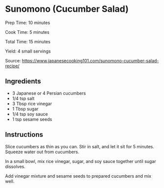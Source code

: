 # Sunomono (Cucumber Salad)

Prep Time: 10 minutes

Cook Time: 5 minutes

Total Time: 15 minutes

Yield: 4 small servings

Source: https://www.japanesecooking101.com/sunomono-cucumber-salad-recipe/

## Ingredients

* 3 Japanese or 4 Persian cucumbers
* 1/4 tsp salt
* 3 Tbsp rice vinegar
* 1 Tbsp sugar
* 1/4 tsp soy sauce
* 1 tsp sesame seeds


## Instructions

Slice cucumbers as thin as you can. Stir in salt, and let it sit for 5 minutes. Squeeze water out from cucumbers.

In a small bowl, mix rice vinegar, sugar, and soy sauce together until sugar dissolves.

Add vinegar mixture and sesame seeds to prepared cucumbers and mix well.

